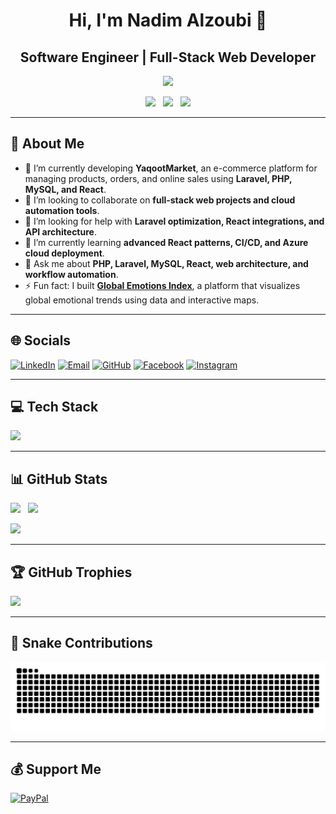 <!-- <p align="center">
    <a href="https://gh-most-followed.pages.dev/uae">
        <img src="https://img.shields.io/badge/Top%20Web%20Dev-🇦🇪?style=flat-square&logo=github" style="height:32px; object-fit:contain;"/></a> &nbsp;
    <a href="https://committers.top/uae">
        <img src="https://img.shields.io/badge/Active%20GitHub%20User-🇦🇪?style=flat-square&logo=github" style="height:32px; object-fit:contain;"/></a>
</p> -->

<h1 align="center">Hi, I'm Nadim Alzoubi 👋</h1>
<h2 align="center">Software Engineer | Full-Stack Web Developer</h2>

<p align="center">
    <a href="https://www.google.com/search?q=Nadim+Alzoubi">
        <img src="https://readme-typing-svg.herokuapp.com/?lines=Building+web+apps;Automating+workflows;Learning+new+tech&font=Bold+Code&center=true&color=30F050&pause=2000"></a>
</p>

<p align="center">
    <a href="https://www.linkedin.com/in/nadim-alzoubi-b63435224">
        <img src="https://raw.githubusercontent.com/rahuldkjain/github-profile-readme-generator/master/src/images/icons/Social/linked-in-alt.svg" height="48"/></a> &nbsp;
    <a href="mailto:info@nadim.pro">
        <img src="https://upload.wikimedia.org/wikipedia/commons/thumb/7/7e/Gmail_icon_%282020%29.svg/2560px-Gmail_icon_%282020%29.svg.png" height="48"/></a> &nbsp;
    <a href="https://github.com/nadimalzoubi">
        <img src="https://img.icons8.com/ios-glyphs/50/000000/github.png" height="48"/></a>
</p>

---

## 💫 About Me
- 🔭 I’m currently developing **YaqootMarket**, an e-commerce platform for managing products, orders, and online sales using **Laravel, PHP, MySQL, and React**.
- 👯 I’m looking to collaborate on **full-stack web projects and cloud automation tools**.  
- 🤝 I’m looking for help with **Laravel optimization, React integrations, and API architecture**.  
- 🌱 I’m currently learning **advanced React patterns, CI/CD, and Azure cloud deployment**.  
- 💬 Ask me about **PHP, Laravel, MySQL, React, web architecture, and workflow automation**.  
- ⚡ Fun fact: I built **[Global Emotions Index](https://globalemotionsindex.com/)**, a platform that visualizes global emotional trends using data and interactive maps.  

---

## 🌐 Socials
[![LinkedIn](https://img.shields.io/badge/LinkedIn-%230077B5.svg?logo=linkedin&logoColor=white)](https://www.linkedin.com/in/nadim-alzoubi-b63435224) 
[![Email](https://img.shields.io/badge/Email-D14836?logo=gmail&logoColor=white)](mailto:info@nadim.pro) 
[![GitHub](https://img.shields.io/badge/GitHub-000000?logo=github&logoColor=white)](https://github.com/nadimalzoubi)
[![Facebook](https://img.shields.io/badge/Facebook-%231877F2.svg?logo=facebook&logoColor=white)](https://facebook.com/nadim.alzoubi.54)
[![Instagram](https://img.shields.io/badge/Instagram-%23E4405F.svg?logo=instagram&logoColor=white)](https://instagram.com/nadim_alzoubi_99/)

---

## 💻 Tech Stack
<p align="left">
<img src="https://go-skill-icons.vercel.app/api/icons?i=php,laravel,nodejs,express,mysql,sqlite,mongodb,js,ts,react,next,vue,html,css,tailwind,bootstrap,docker,git,github,postman,azure,photoshop,illustrator" />
</p>

---

## 📊 GitHub Stats
<p align="left">
<img src="https://github-readme-stats.vercel.app/api?username=nadimalzoubi&theme=dark&show_icons=true" height="160"/> &nbsp;
<img src="https://github-readme-stats.vercel.app/api/top-langs/?username=nadimalzoubi&layout=compact&theme=dark" height="160"/>
</p>

<p align="left">
<img src="https://streak-stats.demolab.com/?user=nadimalzoubi&theme=dark" height="160"/>
</p>

---

## 🏆 GitHub Trophies
<p align="left">
<img src="https://github-profile-trophy.vercel.app/?username=nadimalzoubi&theme=radical&no-bg=true&no-frame=true&row=1&column=7"/>
</p>

---

## 📜 Snake Contributions
<p align="left">
<img src="https://raw.githubusercontent.com/platane/snk/output/github-contribution-grid-snake-dark.svg"/>
</p>

---

## 💰 Support Me
[![PayPal](https://img.shields.io/badge/PayPal-00457C?style=for-the-badge&logo=paypal&logoColor=white)](https://paypal.me/nadim279)
